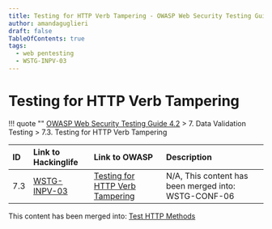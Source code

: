 ```yaml
---
title: Testing for HTTP Verb Tampering - OWASP Web Security Testing Guide 
author: amandaguglieri
draft: false
TableOfContents: true
tags:
  - web pentesting
  - WSTG-INPV-03
---
```




# Testing for HTTP Verb Tampering

!!! quote ""
	[OWASP Web Security Testing Guide 4.2](index.md) > 7. Data Validation Testing > 7.3. Testing for HTTP Verb Tampering

|ID|Link to Hackinglife|Link to OWASP|Description|
|:---|:---|:---|:---|
|7.3|[WSTG-INPV-03](WSTG-INPV-03.md)|[Testing for HTTP Verb Tampering](https://owasp.org/www-project-web-security-testing-guide/latest/4-Web_Application_Security_Testing/07-Input_Validation_Testing/03-Testing_for_HTTP_Verb_Tampering)|N/A, This content has been merged into: WSTG-CONF-06|

This content has been merged into: [Test HTTP Methods](WSTG-CONF-06.md)


